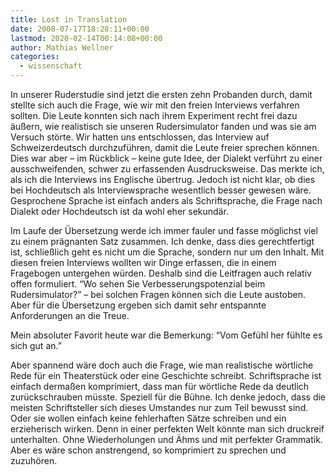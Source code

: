 ```yaml
---
title: Lost in Translation
date: 2008-07-17T18:28:11+00:00
lastmod: 2020-02-14T00:14:08+00:00
author: Mathias Wellner
categories:
  - wissenschaft
---
```

In unserer Ruderstudie sind jetzt die ersten zehn Probanden durch, damit stellte sich auch die Frage, wie wir mit den freien Interviews verfahren sollten. Die Leute konnten sich nach ihrem Experiment recht frei dazu äußern, wie realistisch sie unseren Rudersimulator fanden und was sie am Versuch störte. Wir hatten uns entschlossen, das Interview auf Schweizerdeutsch durchzuführen, damit die Leute freier sprechen können. Dies war aber &ndash; im Rückblick &ndash; keine gute Idee, der Dialekt verführt zu einer ausschweifenden, schwer zu erfassenden Ausdrucksweise. Das merkte ich, als ich die Interviews ins Englische übertrug. Jedoch ist nicht klar, ob dies bei Hochdeutsch als Interviewsprache wesentlich besser gewesen wäre. Gesprochene Sprache ist einfach anders als Schriftsprache, die Frage nach Dialekt oder Hochdeutsch ist da wohl eher sekundär.

Im Laufe der Übersetzung werde ich immer fauler und fasse möglichst viel zu einem prägnanten Satz zusammen. Ich denke, dass dies gerechtfertigt ist, schließlich geht es nicht um die Sprache, sondern nur um den Inhalt. Mit diesen freien Interviews wollten wir Dinge erfassen, die in einem Fragebogen untergehen würden. Deshalb sind die Leitfragen auch relativ offen formuliert. &#8220;Wo sehen Sie Verbesserungspotenzial beim Rudersimulator?&#8221; &ndash; bei solchen Fragen können sich die Leute austoben. Aber für die Übersetzung ergeben sich damit sehr entspannte Anforderungen an die Treue.

Mein absoluter Favorit heute war die Bemerkung: &#8220;Vom Gefühl her fühlte es sich gut an.&#8221;

Aber spannend wäre doch auch die Frage, wie man realistische wörtliche Rede für ein Theaterstück oder eine Geschichte schreibt. Schriftsprache ist einfach dermaßen komprimiert, dass man für wörtliche Rede da deutlich zurückschrauben müsste. Speziell für die Bühne. Ich denke jedoch, dass die meisten Schriftsteller sich dieses Umstandes nur zum Teil bewusst sind. Oder sie wollen einfach keine fehlerhaften Sätze schreiben und ein erzieherisch wirken. Denn in einer perfekten Welt könnte man sich druckreif unterhalten. Ohne Wiederholungen und Ähms und mit perfekter Grammatik. Aber es wäre schon anstrengend, so komprimiert zu sprechen und zuzuhören.